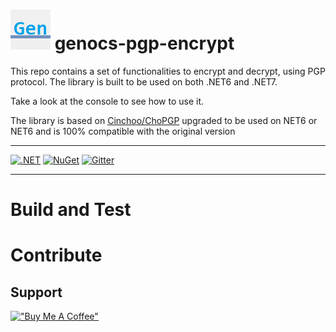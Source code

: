 ![PGP Encryptation ibrary](https://raw.githubusercontent.com/Genocs/genocs-pgp-encrypt/master/icon.png) genocs-pgp-encrypt
====
This repo contains a set of functionalities to encrypt and decrypt, using PGP protocol.
The library is built to be used on both .NET6 and .NET7.

Take a look at the console to see how to use it.


The library is based on [Cinchoo/ChoPGP](https://github.com/Cinchoo/ChoPGP) upgraded to be used on NET6 or NET6 and is 100% compatible with the original version

----

[![.NET](https://github.com/Genocs/genocs-pgp-encrypt/actions/workflows/dotnet.yml/badge.svg?branch=master)](https://github.com/Genocs/genocs-pgp-encrypt/actions/workflows/dotnet.yml)
<a href="https://www.nuget.org/packages/Genocs.PGP.Encrypt.Core/" rel="Genocs.PGP.Encrypt.Core">![NuGet](https://buildstats.info/nuget/Genocs.PGP.Encrypt.Core)</a>
[![Gitter](https://img.shields.io/badge/chat-on%20gitter-blue.svg)](https://gitter.im/genocs/)


----


# Build and Test


# Contribute


## Support

[!["Buy Me A Coffee"](https://www.buymeacoffee.com/assets/img/custom_images/orange_img.png)](https://www.buymeacoffee.com/genocs)

